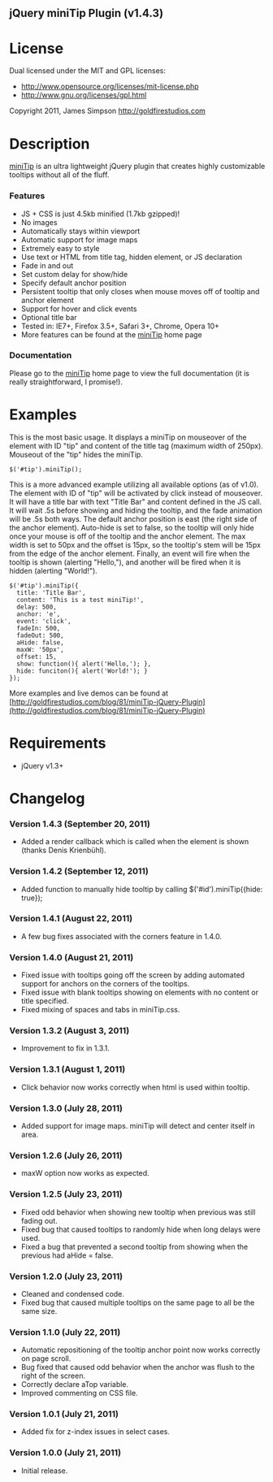 jQuery miniTip Plugin (v1.4.3)
---------------------

License
========
Dual licensed under the MIT and GPL licenses:

* http://www.opensource.org/licenses/mit-license.php
* http://www.gnu.org/licenses/gpl.html

Copyright 2011, James Simpson
http://goldfirestudios.com

Description
===========
[miniTip](http://goldfirestudios.com/blog/81/miniTip-jQuery-Plugin) is an ultra lightweight jQuery plugin that creates highly customizable tooltips without all of the fluff.

### Features  ###

* JS + CSS is just 4.5kb minified (1.7kb gzipped)!
* No images
* Automatically stays within viewport
* Automatic support for image maps
* Extremely easy to style
* Use text or HTML from title tag, hidden element, or JS declaration
* Fade in and out
* Set custom delay for show/hide
* Specify default anchor position
* Persistent tooltip that only closes when mouse moves off of tooltip and anchor element
* Support for hover and click events
* Optional title bar
* Tested in: IE7+, Firefox 3.5+, Safari 3+, Chrome, Opera 10+
* More features can be found at the [miniTip](http://goldfirestudios.com/blog/81/miniTip-jQuery-Plugin) home page

### Documentation ###

Please go to the [miniTip](http://goldfirestudios.com/blog/81/miniTip-jQuery-Plugin) home page to view the full documentation (it is really straightforward, I promise!).

Examples
========
This is the most basic usage. It displays a miniTip on mouseover of the element with ID "tip" and content of the title tag (maximum width of 250px). Mouseout of the "tip" hides the miniTip.

    $('#tip').miniTip();

This is a more advanced example utilizing all available options (as of v1.0). The element with ID of "tip" will be activated by click instead of mouseover. It will have a title bar with text "Title Bar" and content defined in the JS call. It will wait .5s before showing and hiding the tooltip, and the fade animation will be .5s both ways. The default anchor position is east (the right side of the anchor element). Auto-hide is set to false, so the tooltip will only hide once your mouse is off of the tooltip and the anchor element. The max width is set to 50px and the offset is 15px, so the tooltip's stem will be 15px from the edge of the anchor element. Finally, an event will fire when the tooltip is shown (alerting "Hello,"), and another will be fired when it is hidden (alerting "World!").

    $('#tip').miniTip({
      title: 'Title Bar',
      content: 'This is a test miniTip!',
      delay: 500,
      anchor: 'e',
      event: 'click',
      fadeIn: 500,
      fadeOut: 500,
      aHide: false,
      maxW: '50px',
      offset: 15,
      show: function(){ alert('Hello,'); },
      hide: funciton(){ alert('World!'); }
    });

More examples and live demos can be found at [http://goldfirestudios.com/blog/81/miniTip-jQuery-Plugin](http://goldfirestudios.com/blog/81/miniTip-jQuery-Plugin)

Requirements
============
* jQuery v1.3+

Changelog
============
### Version 1.4.3 (September 20, 2011) ###
* Added a render callback which is called when the element is shown (thanks Denis Krienbühl).

### Version 1.4.2 (September 12, 2011) ###
* Added function to manually hide tooltip by calling $('#id').miniTip({hide: true});

### Version 1.4.1 (August 22, 2011) ###
* A few bug fixes associated with the corners feature in 1.4.0.

### Version 1.4.0 (August 21, 2011) ###
* Fixed issue with tooltips going off the screen by adding automated support for anchors on the corners of the tooltips.
* Fixed issue with blank tooltips showing on elements with no content or title specified.
* Fixed mixing of spaces and tabs in miniTip.css.

### Version 1.3.2 (August 3, 2011) ###
* Improvement to fix in 1.3.1.

### Version 1.3.1 (August 1, 2011) ###
* Click behavior now works correctly when html is used within tooltip.

### Version 1.3.0 (July 28, 2011) ###
* Added support for image maps. miniTip will detect and center itself in area.

### Version 1.2.6 (July 26, 2011) ###
* maxW option now works as expected.

### Version 1.2.5 (July 23, 2011) ###
* Fixed odd behavior when showing new tooltip when previous was still fading out.
* Fixed bug that caused tooltips to randomly hide when long delays were used.
* Fixed a bug that prevented a second tooltip from showing when the previous had aHide = false.

### Version 1.2.0 (July 23, 2011) ###
* Cleaned and condensed code.
* Fixed bug that caused multiple tooltips on the same page to all be the same size.

### Version 1.1.0 (July 22, 2011) ###
* Automatic repositioning of the tooltip anchor point now works correctly on page scroll.
* Bug fixed that caused odd behavior when the anchor was flush to the right of the screen.
* Correctly declare aTop variable.
* Improved commenting on CSS file.

### Version 1.0.1 (July 21, 2011) ###
* Added fix for z-index issues in select cases.

### Version 1.0.0 (July 21, 2011) ###
* Initial release.